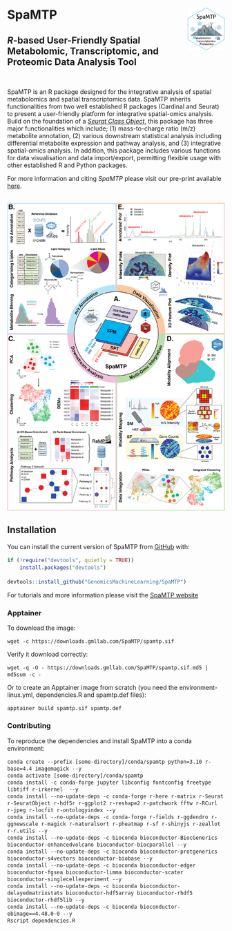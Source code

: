 
<!-- README.md is generated from README.Rmd. Please edit that file -->

# SpaMTP <img src="man/figures/logo.png" align="right" height="100" alt="" />

<!-- badges: start -->


## *R*-based User-Friendly Spatial Metabolomic, Transcriptomic, and Proteomic Data Analysis Tool

<br>

<!-- badges: end -->

SpaMTP is an R package designed for the integrative analysis of spatial metabolomics and spatial transcriptomics data. SpaMTP inherits functionalities from two well established R packages (Cardinal and Seurat) to present a user-friendly platform for integrative spatial-omics analysis. Build on the foundation of a [*Seurat Class Object*](https://satijalab.org/seurat/), this package has three major functionalities which include; (1) mass-to-charge ratio (m/z) metabolite annotation, (2) various downstream statistical analysis including differential metabolite expression and pathway analysis, and (3) integrative spatial-omics analysis. In addition, this package includes various functions for data visualisation and data import/export, permitting flexible usage with other established R and Python  packages.   

For more information and citing *SpaMTP* please visit our pre-print available [here](https://www.biorxiv.org/content/10.1101/2024.10.31.621429v1).

<br>

<img src="man/figures/SpaMTP_Fig.png" alt="" style="background-color: white;" />

<br>

## Installation

You can install the current version of SpaMTP from
[GitHub](https://github.com/) with:

``` r
if (!require("devtools", quietly = TRUE))
    install.packages("devtools")

devtools::install_github("GenomicsMachineLearning/SpaMTP")
```

For tutorials and more information please visit the [SpaMTP website](https://genomicsmachinelearning.github.io/SpaMTP/)

### Apptainer

To download the image:
```
wget -c https://downloads.gmllab.com/SpaMTP/spamtp.sif
```
Verify it download correctly:
```
wget -q -O - https://downloads.gmllab.com/SpaMTP/spamtp.sif.md5 | md5sum -c -
```

Or to create an Apptainer image from scratch (you need the environment-linux.yml, dependencies.R and spamtp.def files):
```
apptainer build spamtp.sif spamtp.def
```

### Contributing

To reproduce the dependencies and install SpaMTP into a conda environment:
```
conda create --prefix [some-directory]/conda/spamtp python=3.10 r-base=4.4 imagemagick --y
conda activate [some-directory]/conda/spamtp
conda install -c conda-forge jupyter libconfig fontconfig freetype libtiff r-irkernel  --y
conda install --no-update-deps -c conda-forge r-here r-matrix r-Seurat r-SeuratObject r-hdf5r r-ggplot2 r-reshape2 r-patchwork fftw r-RCurl r-jpeg r-locfit r-ontologyindex --y
conda install --no-update-deps -c conda-forge r-fields r-ggdendro r-ggnewscale r-magick r-naturalsort r-pheatmap r-sf r-shinyjs r-zeallot r-r.utils --y
conda install --no-update-deps -c bioconda bioconductor-BiocGenerics bioconductor-enhancedvolcano bioconductor-biocparallel --y
conda install --no-update-deps -c bioconda bioconductor-protgenerics bioconductor-s4vectors bioconductor-biobase --y
conda install --no-update-deps -c bioconda bioconductor-edger bioconductor-fgsea bioconductor-limma bioconductor-scater bioconductor-singlecellexperiment --y
conda install --no-update-deps -c bioconda bioconductor-delayedmatrixstats bioconductor-hdf5array bioconductor-rhdf5 bioconductor-rhdf5lib --y
conda install --no-update-deps -c bioconda bioconductor-ebimage==4.48.0-0 --y
Rscript dependencies.R
```

